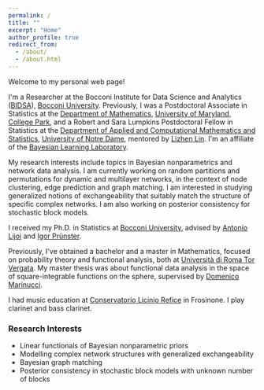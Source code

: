 ```yaml
---
permalink: /
title: ""
excerpt: "Home"
author_profile: true
redirect_from: 
  - /about/
  - /about.html
---
```


Welcome to my personal web page!

I'm a Researcher at the Bocconi Institute for Data Science and Analytics ([BIDSA](https://bidsa.unibocconi.eu/)), [Bocconi University](https://www.unibocconi.it/en). Previously, I was a Postdoctoral Associate in Statistics at the [Department of Mathematics](https://www-math.umd.edu/), [University of Maryland, College Park](https://umd.edu/), and a Robert and Sara Lumpkins Postdoctoral Fellow in Statistics at the [Department of Applied and Computational Mathematics and Statistics](https://acms.nd.edu/), [University of Notre Dame](https://www.nd.edu/), mentored by [Lizhen Lin](https://blog.umd.edu/lizhen01/). I'm an affiliate of the [Bayesian Learning Laboratory](https://bayeslab.unibocconi.eu/).

My research interests include topics in Bayesian nonparametrics and network data analysis. I am currently working on random partitions and permutations for dynamic and multilayer networks, in the context of node clustering, edge prediction and graph matching. I am interested in studying generalized notions of exchangeability that suitably match the structure of specific complex networks. I am also working on posterior consistency for stochastic block models. 

I received my Ph.D. in Statistics at [Bocconi University](https://www.unibocconi.eu/wps/wcm/connect/bocconi/sitopubblico_en/navigation+tree/home/programs/phd/phd+in+statistics), advised by [Antonio Lijoi](http://didattica.unibocconi.eu/mypage/index.php?IdUte=189615&idr=&lingua=eng) and [Igor Prünster](http://didattica.unibocconi.it/mypage/index.php?IdUte=187032&cognome=PRUENSTER&nome=IGOR&urlBackMy=).

Previously, I've obtained a bachelor and a master in Mathematics, focused on probability theory and functional analysis, both at [Università di Roma Tor Vergata](https://www.mat.uniroma2.it/index.php). My master thesis was about functional data analysis in the space of square-integrable functions on the sphere, supervised by [Domenico Marinucci](https://www.mat.uniroma2.it/~marinucc/).

I had music education at [Conservatorio Licinio Refice](http://www.conservatorio-frosinone.it/) in Frosinone. I play clarinet and bass clarinet.


### **Research Interests**

* Linear functionals of Bayesian nonparametric priors
* Modelling complex network structures with generalized exchangeability
* Bayesian graph matching
* Posterior consistency in stochastic block models with unknown number of blocks

